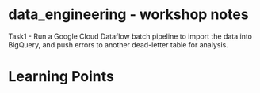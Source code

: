 # data_engineering - workshop notes 


Task1 - Run a Google Cloud Dataflow batch pipeline to import the data into BigQuery, and push errors to another dead-letter table for analysis.  

# Learning Points